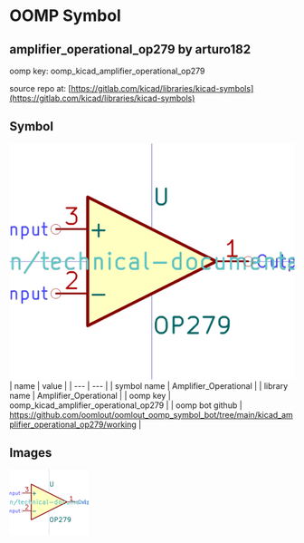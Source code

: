 # OOMP Symbol  
## amplifier_operational_op279  by arturo182  
  
oomp key: oomp_kicad_amplifier_operational_op279  
  
source repo at: [https://gitlab.com/kicad/libraries/kicad-symbols](https://gitlab.com/kicad/libraries/kicad-symbols)  
## Symbol  
  
[![working.png](working_600.png)](working.png)  
| name | value | 
| --- | --- | 
| symbol name | Amplifier_Operational | 
| library name | Amplifier_Operational | 
| oomp key | oomp_kicad_amplifier_operational_op279 | 
| oomp bot github | https://github.com/oomlout/oomlout_oomp_symbol_bot/tree/main/kicad_amplifier_operational_op279/working | 
## Images  
  
[![working.png](working_140.png)](working.png)  
